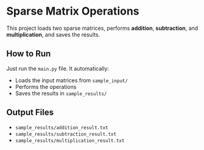 # Sparse Matrix Operations

This project loads two sparse matrices, performs **addition**, **subtraction**, and **multiplication**, and saves the results.

## How to Run

Just run the `main.py` file. It automatically:
- Loads the input matrices from `sample_input/`
- Performs the operations
- Saves the results in `sample_results/`

## Output Files

- `sample_results/addition_result.txt`
- `sample_results/subtraction_result.txt`
- `sample_results/multiplication_result.txt`
